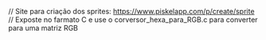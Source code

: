 // Site para criação dos sprites: https://www.piskelapp.com/p/create/sprite
// Exposte no farmato C e use o corversor_hexa_para_RGB.c para converter para uma matriz RGB
